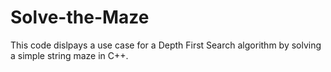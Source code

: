 # Solve-the-Maze

This code dislpays a use case for a Depth First Search algorithm by solving a simple string maze in C++.
